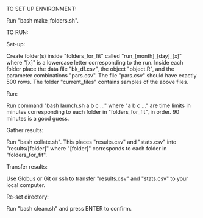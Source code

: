 TO SET UP ENVIRONMENT:

Run "bash make_folders.sh".


TO RUN:

Set-up:

Create folder(s) inside "folders_for_fit" called "run_[month]\_[day]\_[x]" where "[x]" is a lowercase letter corresponding to the run.
Inside each folder place the data file "bk_df.csv", the object "object.R", and the parameter combinations "pars.csv".
The file "pars.csv" should have exactly 500 rows.
The folder "current_files" contains samples of the above files.


Run:

Run command "bash launch.sh a b c ..." where "a b c ..." are time limits in minutes corresponding to each folder in "folders_for_fit", in order. 90 minutes is a good guess.


Gather results:

Run "bash collate.sh". This places "results.csv" and "stats.csv" into "results/[folder]" where "[folder]" corresponds to each folder in "folders_for_fit".


Transfer results:

Use Globus or Git or ssh to transfer "results.csv" and "stats.csv" to your local computer.


Re-set directory:

Run "bash clean.sh" and press ENTER to confirm.
